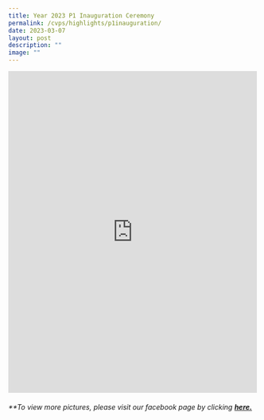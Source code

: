 ```yaml
---
title: Year 2023 P1 Inauguration Ceremony
permalink: /cvps/highlights/p1inauguration/
date: 2023-03-07
layout: post
description: ""
image: ""
---
```

<iframe src="https://www.facebook.com/plugins/post.php?href=https%3A%2F%2Fwww.facebook.com%2Fcompassvalepri%2Fposts%2Fpfbid0PcBinDNbAf6QoG8qSU8PSiVdi49qhN9FamAzY35PgrDsihSckP2DL5F7CmuVUEpMl&show_text=true&width=500" width="500" height="646" style="border:none;overflow:hidden" scrolling="no" frameborder="0" allowfullscreen="true" allow="autoplay; clipboard-write; encrypted-media; picture-in-picture; web-share"></iframe><br>

###### **To view more pictures, please visit our facebook page by clicking [**here.**](https://www.facebook.com/compassvalepri/)